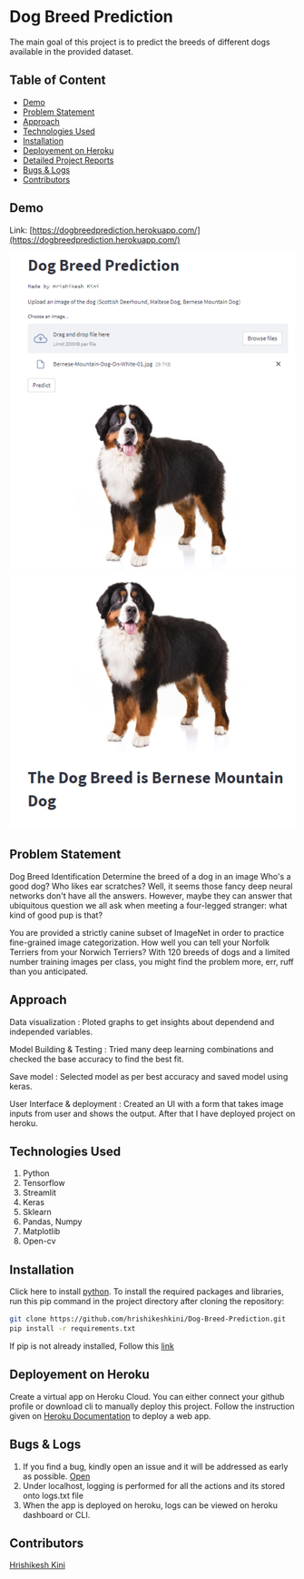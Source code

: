 # Dog Breed Prediction
The main goal of this project is to predict the breeds of different dogs available in the provided dataset.

## Table of Content
  * [Demo](#demo)
  * [Problem Statement](#problem-statement)
  * [Approach](#approach)
  * [Technologies Used](#technologies-used)
  * [Installation](#installation)
  * [Deployement on Heroku](#deployement-on-heroku)
  * [Detailed Project Reports](#detailed-project-reports)
  * [Bugs & Logs](#bugs--logs)
  * [Contributors](#contributors)

## Demo
Link: [https://dogbreedprediction.herokuapp.com/](https://dogbreedprediction.herokuapp.com/)

![Screenshot](Capture.PNG)
![Screenshot](Capture2.PNG)



## Problem Statement
Dog Breed Identification
Determine the breed of a dog in an image
Who's a good dog? Who likes ear scratches? Well, it seems those fancy deep neural networks don't have all the answers. However, maybe they can answer that ubiquitous question we all ask when meeting a four-legged stranger: what kind of good pup is that?

You are provided a strictly canine subset of ImageNet in order to practice fine-grained image categorization. How well you can tell your Norfolk Terriers from your Norwich Terriers? With 120 breeds of dogs and a limited number training images per class, you might find the problem more, err, ruff than you anticipated.

## Approach
Data visualization : Ploted graphs to get insights about dependend and independed variables.

Model Building & Testing : Tried many deep learning combinations and checked the base accuracy to find the best fit.

Save model : Selected model as per best accuracy and saved model using keras.

User Interface & deployment :  Created an UI with a form that takes image inputs from user and shows the output.
                          After that I have deployed project on heroku.
## Technologies Used
 
   1. Python 
   2. Tensorflow
   3. Streamlit
   4. Keras
   5. Sklearn
   6. Pandas, Numpy 
   7. Matplotlib
   8. Open-cv

## Installation
Click here to install [python](https://www.python.org/downloads/). To install the required packages and libraries, run this pip command in the project directory after cloning the repository:
```bash
git clone https://github.com/hrishikeshkini/Dog-Breed-Prediction.git
pip install -r requirements.txt
```
If pip is not already installed, Follow this [link](https://pip.pypa.io/en/stable/installation/)

## Deployement on Heroku
Create a virtual app on Heroku Cloud. You can either connect your github profile or download cli to manually deploy this project.
Follow the instruction given on [Heroku Documentation](https://devcenter.heroku.com/articles/getting-started-with-python) to deploy a web app.

## Bugs & Logs

1. If you find a bug, kindly open an issue and it will be addressed as early as possible. [Open](https://github.com/hrishikeshkini/Dog-Breed-Prediction/issues)
2. Under localhost, logging is performed for all the actions and its stored onto logs.txt file
3. When the app is deployed on heroku, logs can be viewed on  heroku dashboard or CLI.

## Contributors
  [Hrishikesh Kini](https://github.com/hrishikeshkini)
